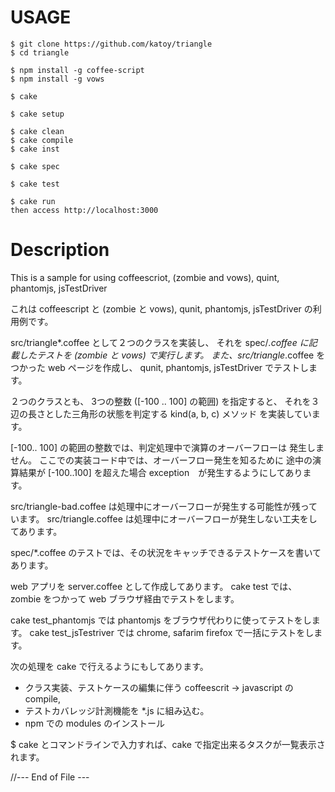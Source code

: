USAGE
======

    $ git clone https://github.com/katoy/triangle
    $ cd triangle
    
    $ npm install -g coffee-script
    $ npm install -g vows
    
    $ cake 
    
    $ cake setup

    $ cake clean
    $ cake compile
    $ cake inst
    
    $ cake spec

    $ cake test

    $ cake run
    then access http://localhost:3000
    
Description
============

This is a sample for using coffeescriot, (zombie and vows), quint, phantomjs, jsTestDriver

これは coffeescript と (zombie と vows),  qunit, phantomjs, jsTestDriver の利用例です。

src/triangle*.coffee として２つのクラスを実装し、
それを spec/*.coffee に記載したテストを (zombie と vows) で実行します。
また、src/triangle*.coffee をつかった web ページを作成し、
qunit, phantomjs, jsTestDriver でテストします。

２つのクラスとも、
  3つの整数 ([-100 .. 100] の範囲) を指定すると、
  それを３辺の長さとした三角形の状態を判定する kind(a, b, c) メソッド
を実装しています。

[-100.. 100] の範囲の整数では、判定処理中で演算のオーバーフローは
発生しません。
ここでの実装コード中では、オーバーフロー発生を知るために
途中の演算結果が [-100..100] を超えた場合 exception　が発生するようにしてあります。

src/triangle-bad.coffee は処理中にオーバーフローが発生する可能性が残っています。
src/triangle.coffee は処理中にオーバーフローが発生しない工夫をしてあります。

spec/*.coffee のテストでは、その状況をキャッチできるテストケースを書いてあります。

web アプリを server.coffee として作成してあります。
cake test では、 zombie をつかって web ブラウザ経由でテストをします。

cake test_phantomjs では phantomjs をブラウザ代わりに使ってテストをします。
cake test_jsTestriver では chrome, safarim firefox で一括にテストをします。

次の処理を cake で行えるようにもしてあります。
 * クラス実装、テストケースの編集に伴う coffeescrit -> javascript の compile,
 * テストカバレッジ計測機能を *.js に組み込む。
 * npm での modules のインストール

 $ cake とコマンドラインで入力すれば、cake で指定出来るタスクが一覧表示されます。
 
//--- End of File ---
